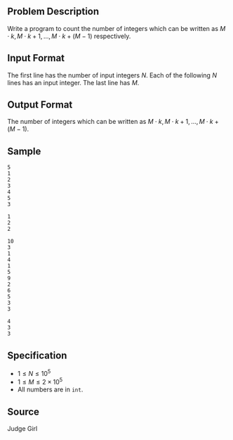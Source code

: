 ## Problem Description

Write a program to count the number of integers which can be written as $M \cdot k, M \cdot k + 1, \dots, M \cdot k + (M - 1)$ respectively.

## Input Format

The first line has the number of input integers $N$. Each of the following $N$ lines has an input integer. The last line has $M$.

## Output Format

The number of integers which can be written as $M \cdot k, M \cdot k + 1, \dots, M \cdot k + (M - 1)$.

## Sample

```input1
5
1
2
3
4
5
3
```

```output1
1
2
2
```

```input2
10
3
1
4
1
5
9
2
6
5
3
3
```

```output2
4
3
3
```

## Specification

- $1 \leq N \leq 10^5$
- $1 \leq M \leq 2 \times 10^5$
- All numbers are in `int`.

## Source

Judge Girl